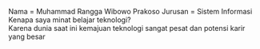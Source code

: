 Nama = Muhammad Rangga Wibowo Prakoso
Jurusan = Sistem Informasi
Kenapa saya minat belajar teknologi?  
Karena dunia saat ini kemajuan teknologi sangat pesat dan potensi karir yang besar
